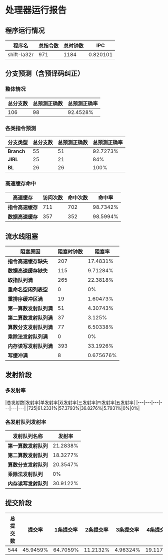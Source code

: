 # 处理器运行报告
## 程序运行情况
|程序名|总指令数|总时钟数|IPC|
|---|---|---|---|
|shift-la32r|971|1184|0.820101|

## 分支预测（含预译码纠正）
### 整体情况
|总分支数|总预测正确数|总预测正确率|
|---|---|---|
|106|98|92.4528%|

### 各类指令预测
|分支类型|总分支数|总预测正确数|总预测正确率|
|---|---|---|---|
|**Branch**| 55 | 51 | 92.7273%|
|**JIRL**| 25 | 21 | 84%|
|**BL**| 26 | 26 | 100%|

### 高速缓存命中
|高速缓存|访问次数|命中次数|命中率|
|---|---|---|---|
|**指令高速缓存**| 711 | 702 | 98.7342%|
|**数据高速缓存**| 357 | 352 | 98.5994%|
## 流水线阻塞
|阻塞原因|阻塞时钟数|阻塞率|
|---|---|---|
|**指令高速缓存缺失**| 207 | 17.4831%|
|**数据高速缓存缺失**| 115 | 9.71284%|
|**取指队列满**| 265 | 22.3818%|
|**重命名空闲列表空**|0 | 0%|
|**重排序缓冲区满**|19 | 1.60473%|
|**第一算数发射队列满**|51 | 4.30743%|
|**第二算数发射队列满**|37 | 3.125%|
|**算数分支发射队列满**|77 | 6.50338%|
|**乘除法发射队列满**|0 | 0%|
|**内存读写发射队列满**|393 | 33.1926%|
|**写缓冲满**|8 | 0.675676%|

## 发射阶段
### 多发射率
|总发射数|发射率|单发射率|双发射率|三发射率|四发射率|五发射率|
|---|---|---|---|---|---|
|725|61.2331%|57.3793%|36.8276%|5.7931%|0%|0%|

### 各发射队列发射率
|发射队列名称|发射率|
|---|---|
|**第一算数发射队列**|21.2838%|
|**第二算数发射队列**|18.3277%|
|**算数分支发射队列**|20.3547%|
|**乘除法发射队列**|0%|
|**内存读写发射队列**|30.9122%|

## 提交阶段
|总提交数|提交率|1条提交率|2条提交率|3条提交率|4条提交率|
|---|---|---|---|---|---|
|544|45.9459%|64.7059%|11.2132%|4.96324%|19.1176%|
